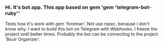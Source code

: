 ### Hi. It's bot app. This app based on gem 'gem 'telegram-bot-ruby''
Tests how it's work with gem 'foreman'. Not use rspec, because I don't know why.
I want to build this bot on Telegram with Webhooks.
I freeze the project until better times.
Probably the bot can be connecting to the project 'Bsuir Organizer'.
